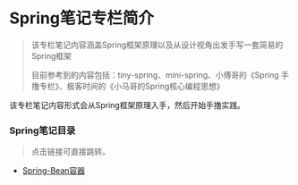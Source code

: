 # Spring笔记专栏简介

> 该专栏笔记内容涵盖Spring框架原理以及从设计视角出发手写一套简易的Spring框架
>
> 目前参考到的内容包括：tiny-spring、mini-spring、小傅哥的《Spring 手撸专栏》、极客时间的《小马哥的Spring核心编程思想》

该专栏笔记内容形式会从Spring框架原理入手，然后开始手撸实践。

### Spring笔记目录

> 点击链接可直接跳转。

- [Spring-Bean容器](./docs/framework/spring/spring-IoC容器.md)

